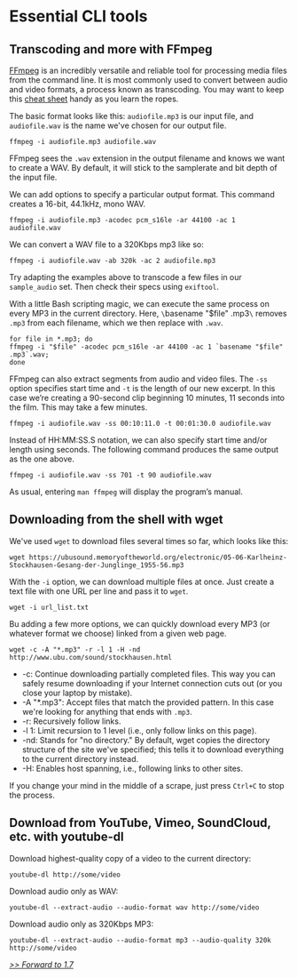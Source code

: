 
# Essential CLI tools

## Transcoding and more with FFmpeg

[FFmpeg](https://ffmpeg.org/) is an incredibly versatile and reliable tool for processing media files from the command line. It is most commonly used to convert between audio and video formats, a process known as transcoding. You may want to keep this [cheat sheet](https://www.cheatography.com/thetartankilt/cheat-sheets/ffmpeg/pdf_bw/) handy as you learn the ropes.

The basic format looks like this: `audiofile.mp3` is our input file, and `audiofile.wav` is the name we've chosen for our output file.

```
ffmpeg -i audiofile.mp3 audiofile.wav
```

FFmpeg sees the `.wav` extension in the output filename and knows we want to create a WAV. By default, it will stick to the samplerate and bit depth of the input file.

We can add options to specify a particular output format. This command creates a 16-bit, 44.1kHz, mono WAV.

```
ffmpeg -i audiofile.mp3 -acodec pcm_s16le -ar 44100 -ac 1 audiofile.wav
```

We can convert a WAV file to a 320Kbps mp3 like so:

```
ffmpeg -i audiofile.wav -ab 320k -ac 2 audiofile.mp3
```

Try adapting the examples above to transcode a few files in our `sample_audio` set. Then check their specs using `exiftool`.

With a little Bash scripting magic, we can execute the same process on every MP3 in the current directory. Here, `\`basename "$file" .mp3`\` removes `.mp3` from each filename, which we then replace with `.wav`.

```
for file in *.mp3; do
ffmpeg -i "$file" -acodec pcm_s16le -ar 44100 -ac 1 `basename "$file" .mp3`.wav;
done
```


FFmpeg can also extract segments from audio and video files. The `-ss` option specifies start time and `-t` is the length of our new excerpt. In this case we’re creating a 90-second clip beginning 10 minutes, 11 seconds into the film.  This may take a few minutes.

    ffmpeg -i audiofile.wav -ss 00:10:11.0 -t 00:01:30.0 audiofile.wav

Instead of HH:MM:SS.S notation, we can also specify start time and/or length using seconds. The following command produces the same output as the one above.

```
ffmpeg -i audiofile.wav -ss 701 -t 90 audiofile.wav
```

As usual, entering `man ffmpeg` will display the program’s manual.


## Downloading from the shell with wget

We've used `wget` to download files several times so far, which looks like this:

```
wget https://ubusound.memoryoftheworld.org/electronic/05-06-Karlheinz-Stockhausen-Gesang-der-Junglinge_1955-56.mp3
```

With the `-i` option, we can download multiple files at once. Just create a text file with one URL per line and pass it to `wget`. 

```
wget -i url_list.txt
```

Bu adding a few more options, we can quickly download every MP3 (or whatever format we choose) linked from a given web page.

```
wget -c -A "*.mp3" -r -l 1 -H -nd http://www.ubu.com/sound/stockhausen.html
```

- -c: Continue downloading partially completed files. This way you can safely resume downloading if your Internet connection cuts out (or you close your laptop by mistake).
- -A "*.mp3": Accept files that match the provided pattern. In this case we're looking for anything that ends with `.mp3`.
- -r: Recursively follow links.
- -l 1: Limit recursion to 1 level (i.e., only follow links on this page).
- -nd: Stands for "no directory." By default, wget copies the directory structure of the site we've specified; this tells it to download everything to the current directory instead.
- -H: Enables host spanning, i.e., following links to other sites.

If you change your mind in the middle of a scrape, just press `Ctrl+C` to stop the process.


## Download from YouTube, Vimeo, SoundCloud, etc. with youtube-dl

Download highest-quality copy of a video to the current directory:

    youtube-dl http://some/video

Download audio only as WAV:

    youtube-dl --extract-audio --audio-format wav http://some/video

Download audio only as 320Kbps MP3:

    youtube-dl --extract-audio --audio-format mp3 --audio-quality 320k http://some/video


[*>> Forward to 1.7*](1.7.md)
